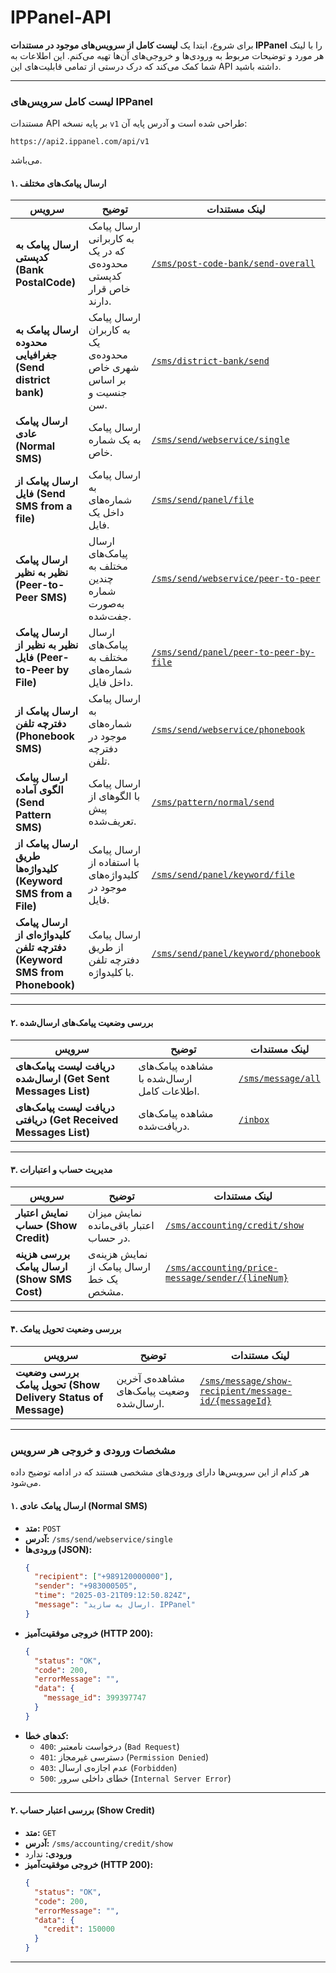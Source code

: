 # IPPanel-API

برای شروع، ابتدا یک **لیست کامل از سرویس‌های موجود در مستندات IPPanel** را با لینک هر مورد و توضیحات مربوط به ورودی‌ها و خروجی‌های آن‌ها تهیه می‌کنم. این اطلاعات به شما کمک می‌کند که درک درستی از تمامی قابلیت‌های این API داشته باشید.

---

### **لیست کامل سرویس‌های IPPanel**
مستندات API بر پایه نسخه `v1` طراحی شده است و آدرس پایه آن:
```plaintext
https://api2.ippanel.com/api/v1
```
می‌باشد.

#### **۱. ارسال پیامک‌های مختلف**
| سرویس | توضیح | لینک مستندات |
|------|------|------|
| **ارسال پیامک به کدپستی (Bank PostalCode)** | ارسال پیامک به کاربرانی که در یک محدوده‌ی کدپستی خاص قرار دارند. | [`/sms/post-code-bank/send-overall`](https://docs.ippanel.com) |
| **ارسال پیامک به محدوده جغرافیایی (Send district bank)** | ارسال پیامک به کاربران یک محدوده‌ی شهری خاص بر اساس جنسیت و سن. | [`/sms/district-bank/send`](https://docs.ippanel.com) |
| **ارسال پیامک عادی (Normal SMS)** | ارسال پیامک به یک شماره خاص. | [`/sms/send/webservice/single`](https://docs.ippanel.com) |
| **ارسال پیامک از فایل (Send SMS from a file)** | ارسال پیامک به شماره‌های داخل یک فایل. | [`/sms/send/panel/file`](https://docs.ippanel.com) |
| **ارسال پیامک نظیر به نظیر (Peer-to-Peer SMS)** | ارسال پیامک‌های مختلف به چندین شماره به‌صورت جفت‌شده. | [`/sms/send/webservice/peer-to-peer`](https://docs.ippanel.com) |
| **ارسال پیامک نظیر به نظیر از فایل (Peer-to-Peer by File)** | ارسال پیامک‌های مختلف به شماره‌های داخل فایل. | [`/sms/send/panel/peer-to-peer-by-file`](https://docs.ippanel.com) |
| **ارسال پیامک از دفترچه تلفن (Phonebook SMS)** | ارسال پیامک به شماره‌های موجود در دفترچه تلفن. | [`/sms/send/webservice/phonebook`](https://docs.ippanel.com) |
| **ارسال پیامک الگوی آماده (Send Pattern SMS)** | ارسال پیامک با الگوهای از پیش تعریف‌شده. | [`/sms/pattern/normal/send`](https://docs.ippanel.com) |
| **ارسال پیامک از طریق کلیدواژه‌ها (Keyword SMS from a File)** | ارسال پیامک با استفاده از کلیدواژه‌های موجود در فایل. | [`/sms/send/panel/keyword/file`](https://docs.ippanel.com) |
| **ارسال پیامک کلیدواژه‌ای از دفترچه تلفن (Keyword SMS from Phonebook)** | ارسال پیامک از طریق دفترچه تلفن با کلیدواژه. | [`/sms/send/panel/keyword/phonebook`](https://docs.ippanel.com) |

---

#### **۲. بررسی وضعیت پیامک‌های ارسال‌شده**
| سرویس | توضیح | لینک مستندات |
|------|------|------|
| **دریافت لیست پیامک‌های ارسال‌شده (Get Sent Messages List)** | مشاهده پیامک‌های ارسال‌شده با اطلاعات کامل. | [`/sms/message/all`](https://docs.ippanel.com) |
| **دریافت لیست پیامک‌های دریافتی (Get Received Messages List)** | مشاهده پیامک‌های دریافت‌شده. | [`/inbox`](https://docs.ippanel.com) |

---

#### **۳. مدیریت حساب و اعتبارات**
| سرویس | توضیح | لینک مستندات |
|------|------|------|
| **نمایش اعتبار حساب (Show Credit)** | نمایش میزان اعتبار باقی‌مانده در حساب. | [`/sms/accounting/credit/show`](https://docs.ippanel.com) |
| **بررسی هزینه ارسال پیامک (Show SMS Cost)** | نمایش هزینه‌ی ارسال پیامک از یک خط مشخص. | [`/sms/accounting/price-message/sender/{lineNum}`](https://docs.ippanel.com) |

---

#### **۴. بررسی وضعیت تحویل پیامک**
| سرویس | توضیح | لینک مستندات |
|------|------|------|
| **بررسی وضعیت تحویل پیامک (Show Delivery Status of Message)** | مشاهده‌ی آخرین وضعیت پیامک‌های ارسال‌شده. | [`/sms/message/show-recipient/message-id/{messageId}`](https://docs.ippanel.com) |

---

### **مشخصات ورودی و خروجی هر سرویس**
هر کدام از این سرویس‌ها دارای ورودی‌های مشخصی هستند که در ادامه توضیح داده می‌شود.

#### **۱. ارسال پیامک عادی (Normal SMS)**
- **متد:** `POST`
- **آدرس:** `/sms/send/webservice/single`
- **ورودی‌ها (JSON):**
  ```json
  {
    "recipient": ["+989120000000"],
    "sender": "+983000505",
    "time": "2025-03-21T09:12:50.824Z",
    "message": "ارسال به سازید. IPPanel"
  }
  ```
- **خروجی موفقیت‌آمیز (HTTP 200):**
  ```json
  {
    "status": "OK",
    "code": 200,
    "errorMessage": "",
    "data": {
      "message_id": 399397747
    }
  }
  ```
- **کدهای خطا:**
  - `400`: درخواست نامعتبر (`Bad Request`)
  - `401`: دسترسی غیرمجاز (`Permission Denied`)
  - `403`: عدم اجازه‌ی ارسال (`Forbidden`)
  - `500`: خطای داخلی سرور (`Internal Server Error`)

---

#### **۲. بررسی اعتبار حساب (Show Credit)**
- **متد:** `GET`
- **آدرس:** `/sms/accounting/credit/show`
- **ورودی:** ندارد
- **خروجی موفقیت‌آمیز (HTTP 200):**
  ```json
  {
    "status": "OK",
    "code": 200,
    "errorMessage": "",
    "data": {
      "credit": 150000
    }
  }
  ```

---
